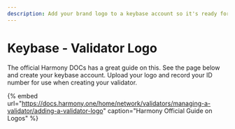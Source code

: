 ```yaml
---
description: Add your brand logo to a keybase account so it's ready for your validator
---
```


# Keybase - Validator Logo

The official Harmony DOCs has a great guide on this. See the page below and create your keybase account. Upload your logo and record your ID number for use when creating your validator.

{% embed url="https://docs.harmony.one/home/network/validators/managing-a-validator/adding-a-validator-logo" caption="Harmony Official Guide on Logos" %}

